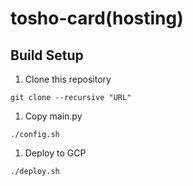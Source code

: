 # tosho-card(hosting)
## Build Setup
1. Clone this repository
```
git clone --recursive "URL"
```
1. Copy main.py
```
./config.sh
```
1. Deploy to GCP
```
./deploy.sh
```

